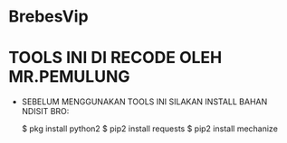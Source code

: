 # BrebesVip


# TOOLS INI DI RECODE OLEH MR.PEMULUNG

* SEBELUM MENGGUNAKAN TOOLS INI SILAKAN INSTALL BAHAN NDISIT BRO:

  $ pkg install python2
  $ pip2 install requests
  $ pip2 install mechanize
  
